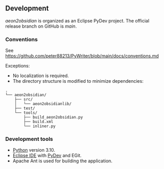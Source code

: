 ## Development

*aeon2obsidian* is organized as an Eclipse PyDev project. The official release branch on GitHub is *main*.

### Conventions

See https://github.com/peter88213/PyWriter/blob/main/docs/conventions.md

Exceptions:
- No localization is required.
- The directory structure is modified to minimize dependencies:

```
.
└── aeon2obsidian/
    ├── src/
    │   └── aeon2obsidianlib/
    ├── test/
    └── tools/ 
        ├── build_aeon2obsidian.py
        ├── build.xml
        └── inliner.py
```

### Development tools

- [Python](https://python.org) version 3.10.
- [Eclipse IDE](https://eclipse.org) with [PyDev](https://pydev.org) and EGit.
- Apache Ant is used for building the application.

